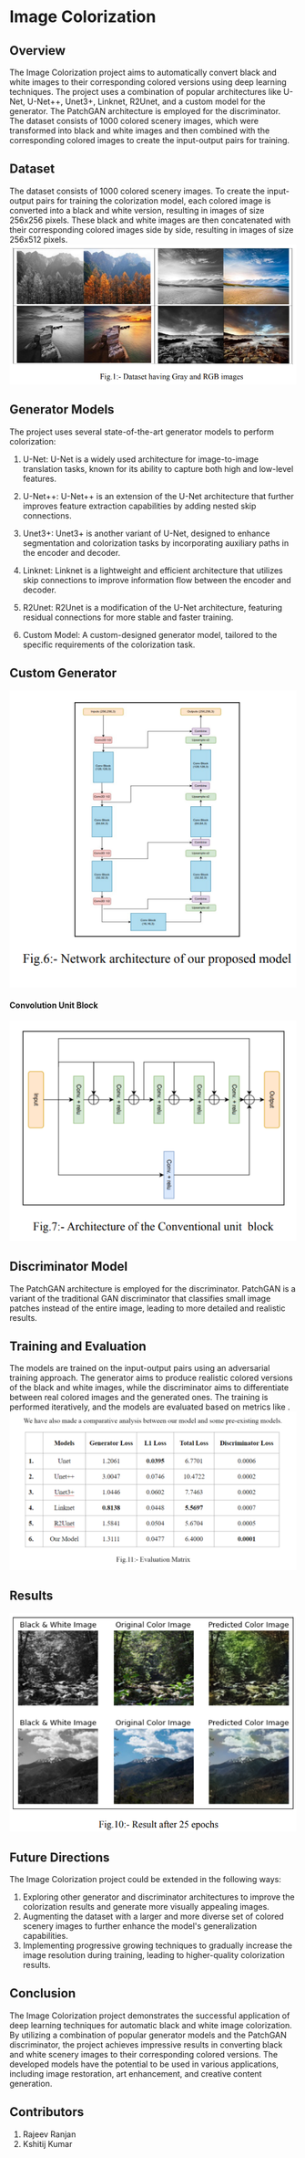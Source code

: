 # Image Colorization 
## Overview
The Image Colorization project aims to automatically convert black and white images to their corresponding colored versions using deep learning techniques. The project uses a combination of popular architectures like U-Net, U-Net++, Unet3+, Linknet, R2Unet, and a custom model for the generator. The PatchGAN architecture is employed for the discriminator. The dataset consists of 1000 colored scenery images, which were transformed into black and white images and then combined with the corresponding colored images to create the input-output pairs for training.

## Dataset
The dataset consists of 1000 colored scenery images. To create the input-output pairs for training the colorization model, each colored image is converted into a black and white version, resulting in images of size 256x256 pixels. These black and white images are then concatenated with their corresponding colored images side by side, resulting in images of size 256x512 pixels.
<img src='dataset.png'>

## Generator Models
The project uses several state-of-the-art generator models to perform colorization:

1. U-Net: U-Net is a widely used architecture for image-to-image translation tasks, known for its ability to capture both high and low-level features.

2. U-Net++: U-Net++ is an extension of the U-Net architecture that further improves feature extraction capabilities by adding nested skip connections.

3. Unet3+: Unet3+ is another variant of U-Net, designed to enhance segmentation and colorization tasks by incorporating auxiliary paths in the encoder and decoder.

4. Linknet: Linknet is a lightweight and efficient architecture that utilizes skip connections to improve information flow between the encoder and decoder.

5. R2Unet: R2Unet is a modification of the U-Net architecture, featuring residual connections for more stable and faster training.

6. Custom Model: A custom-designed generator model, tailored to the specific requirements of the colorization task.
## Custom Generator
<img src='custom_model.png'>

#### Convolution Unit Block
<img src='convolution.png'>

## Discriminator Model
The PatchGAN architecture is employed for the discriminator. PatchGAN is a variant of the traditional GAN discriminator that classifies small image patches instead of the entire image, leading to more detailed and realistic results.

## Training and Evaluation
The models are trained on the input-output pairs using an adversarial training approach. The generator aims to produce realistic colored versions of the black and white images, while the discriminator aims to differentiate between real colored images and the generated ones. The training is performed iteratively, and the models are evaluated based on metrics like .
<img src='results.png'>
## Results
<img src='colored.png'>

## Future Directions
The Image Colorization project could be extended in the following ways:

1. Exploring other generator and discriminator architectures to improve the colorization results and generate more visually appealing images.
2. Augmenting the dataset with a larger and more diverse set of colored scenery images to further enhance the model's generalization capabilities.
3. Implementing progressive growing techniques to gradually increase the image resolution during training, leading to higher-quality colorization results.
## Conclusion
The Image Colorization project demonstrates the successful application of deep learning techniques for automatic black and white image colorization. By utilizing a combination of popular generator models and the PatchGAN discriminator, the project achieves impressive results in converting black and white scenery images to their corresponding colored versions. The developed models have the potential to be used in various applications, including image restoration, art enhancement, and creative content generation.

## Contributors
1. Rajeev Ranjan
2. Kshitij Kumar
